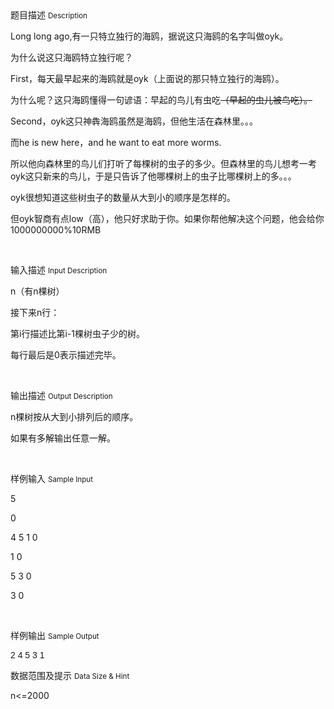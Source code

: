 <div class="panel panel-default">
<div class="area-title">
<span>
题目描述
<small>Description</small>
</span></div>
<div class="panel-body">

<p>Long long ago,有一只特立独行的海鸥，据说这只海鸥的名字叫做oyk。</p><p>为什么说这只海鸥特立独行呢？</p><p>First，每天最早起来的海鸥就是oyk（上面说的那只特立独行的海鸥）。</p><p>为什么呢？这只海鸥懂得一句谚语：早起的鸟儿有虫吃<span style="text-decoration: line-through;">（早起的虫儿被鸟吃）。</span></p><p>Second，oyk这只神犇海鸥虽然是海鸥，但他生活在森林里。。。</p><p>而he is new here，and he want to eat more worms.</p><p>所以他向森林里的鸟儿们打听了每棵树的虫子的多少。但森林里的鸟儿想考一考oyk这只新来的鸟儿，于是只告诉了他哪棵树上的虫子比哪棵树上的多。。。</p><p>oyk很想知道这些树虫子的数量从大到小的顺序是怎样的。</p><p>但oyk智商有点low（高），他只好求助于你。如果你帮他解决这个问题，他会给你1000000000%10RMB</p><p><br></p>

</div>
</div>

<div class="panel panel-default">
<div class="area-title">
<span>
输入描述
<small>Input Description</small>
</span></div>
<div class="panel-body">
<p>n（有n棵树）</p><p>接下来n行：</p><p>第i行描述比第i-1棵树虫子少的树。</p><p>每行最后是0表示描述完毕。</p><p><br></p>

</div>
</div>
<div  class="panel panel-default">
<div class="area-title">
<span>
输出描述
<small>Output Description</small>
</span></div>
<div class="panel-body">

<p>n棵树按从大到小排列后的顺序。</p><p>如果有多解输出任意一解。</p><p><br/></p>

</div>
</div>


<div class="panel panel-default">
<div class="area-title">
<span>
样例输入
<small>Sample Input</small>
</span></div>
<div class="panel-body">
<p>5</p><p>0</p><p>4 5 1 0</p><p>1 0</p><p>5 3 0</p><p>3 0</p><p><br></p>

</div>
</div>

<div class="panel panel-default">
<div class="area-title">
<span>
样例输出
<small>Sample Output</small>
</span></div>
<div class="panel-body">
<p style=""><span style="font-family: Arial;">2 4 5 3 1</span></p><p style=""><span style="font-family: Arial;"></span></p>

</div>
</div>

<div class="panel panel-default">
<div class="area-title">
<span>
数据范围及提示
<small>Data Size & Hint</small>
</span></div>
<div class="panel-body">
<p>n&lt;=2000</p>
</div>
</div>